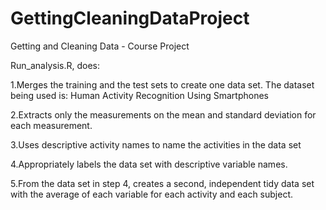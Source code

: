 # GettingCleaningDataProject
Getting and Cleaning Data - Course Project

Run_analysis.R, does:

1.Merges the training and the test sets to create one data set. The dataset being used is: Human Activity Recognition Using Smartphones

2.Extracts only the measurements on the mean and standard deviation for each measurement. 

3.Uses descriptive activity names to name the activities in the data set

4.Appropriately labels the data set with descriptive variable names. 

5.From the data set in step 4, creates a second, independent tidy data set with the average of each variable for each activity and each subject.



